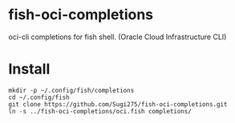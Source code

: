 # fish-oci-completions
oci-cli completions for fish shell. (Oracle Cloud Infrastructure CLI)

# Install

```
mkdir -p ~/.config/fish/completions
cd ~/.config/fish
git clone https://github.com/Sugi275/fish-oci-completions.git
ln -s ../fish-oci-completions/oci.fish completions/
```
